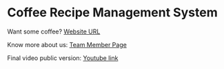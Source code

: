 # Coffee Recipe Management System

Want some coffee? [Website URL](https://alien-traveler.github.io/cse110-fa22-group39/webapp/)

Know more about us: [Team Member Page](admin/team.md)

Final video public version: [Youtube link](https://youtu.be/RhDT3CWEK6U)
